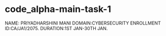 # code_alpha-main-task-1

NAME: PRIYADHARSHINI MANI
DOMAIN:CYBERSECURITY
ENROLLMENT ID:CA/JA1/2075.
DURATION:1ST JAN-30TH JAN.
